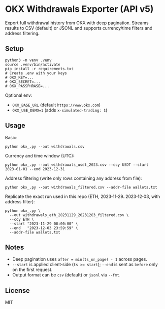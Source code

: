 # OKX Withdrawals Exporter (API v5)

Export full withdrawal history from OKX with deep pagination. Streams results to CSV (default) or JSONL and supports currency/time filters and address filtering.

## Setup

```
python3 -m venv .venv
source .venv/bin/activate
pip install -r requirements.txt
# Create .env with your keys
# OKX_KEY=...
# OKX_SECRET=...
# OKX_PASSPHRASE=...
```

Optional env:
- `OKX_BASE_URL` (default `https://www.okx.com`)
- `OKX_USE_DEMO=1` (adds `x-simulated-trading: 1`)

## Usage

Basic:
```
python okx_.py --out withdrawals.csv
```

Currency and time window (UTC):
```
python okx_.py --out withdrawals_usdt_2023.csv --ccy USDT --start 2023-01-01 --end 2023-12-31
```

Address filtering (write only rows containing any address from file):
```
python okx_.py --out withdrawals_filtered.csv --addr-file wallets.txt
```

Replicate the exact run used in this repo (ETH, 2023‑11‑29..2023‑12‑03, with address filter):
```
python okx_.py \
  --out withdrawals_eth_20231129_20231203_filtered.csv \
  --ccy ETH \
  --start "2023-11-29 00:00:00" \
  --end   "2023-12-03 23:59:59" \
  --addr-file wallets.txt
```

## Notes
- Deep pagination uses `after = min(ts_on_page) - 1` across pages.
- `--start` is applied client‑side (`ts >= start`); `--end` is sent as `before` only on the first request.
- Output format can be `csv` (default) or `jsonl` via `--fmt`.

## License
MIT
